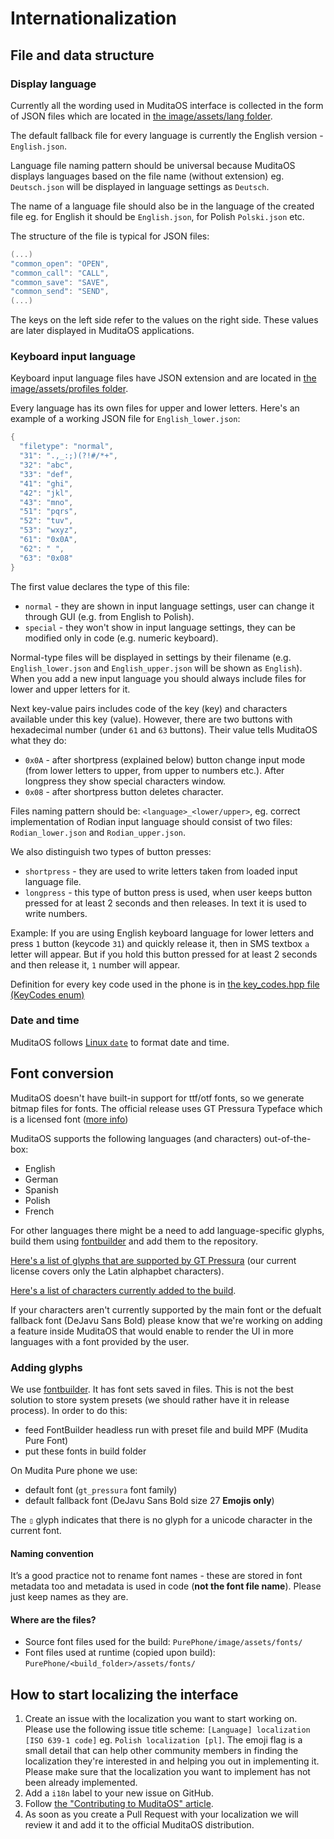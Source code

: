 # Internationalization

## File and data structure

### Display language
Currently all the wording used in MuditaOS interface is collected in the form of JSON files which are located in [the image/assets/lang folder](../image/assets/lang/).

The default fallback file for every language is currently the English version - `English.json`.

Language file naming pattern should be universal because MuditaOS displays languages based on the file name (without extension) eg. `Deutsch.json` will be displayed in language settings as `Deutsch`.

The name of a language file should also be in the language of the created file eg. for English it should be `English.json`, for Polish `Polski.json` etc.

The structure of the file is typical for JSON files:
```c++
(...)
"common_open": "OPEN",
"common_call": "CALL",
"common_save": "SAVE",
"common_send": "SEND",
(...)
```
The keys on the left side refer to the values on the right side. These values are later displayed in MuditaOS applications.

### Keyboard input language

Keyboard input language files have JSON extension and are located in [the image/assets/profiles folder](../image/assets/profiles/).

Every language has its own files for upper and lower letters. Here's an example of a working JSON file for `English_lower.json`:
```c++
{
  "filetype": "normal",
  "31": ".,_:;)(?!#/*+",
  "32": "abc",
  "33": "def",
  "41": "ghi",
  "42": "jkl",
  "43": "mno",
  "51": "pqrs",
  "52": "tuv",
  "53": "wxyz",
  "61": "0x0A",
  "62": " ",
  "63": "0x08"
}
```
The first value declares the type of this file:
- `normal` - they are shown in input language settings, user can change it through GUI (e.g. from English to Polish).
- `special` - they won't show in input language settings, they can be modified only in code (e.g. numeric keyboard).

Normal-type files will be displayed in settings by their filename (e.g. `English_lower.json` and `English_upper.json` will be shown as `English`). When you add a new input language you should always include files for lower and upper letters for it.

Next key-value pairs includes code of the key (key) and characters available under this key (value). However, there are two buttons with hexadecimal number (under `61` and `63` buttons). Their value tells MuditaOS what they do:
- `0x0A` - after shortpress (explained below) button change input mode (from lower letters to upper, from upper to numbers etc.). After longpress they show special characters window.
- `0x08` - after shortpress button deletes character.

Files naming pattern should be: `<language>_<lower/upper>`, eg. correct implementation of Rodian input language should consist of two files: `Rodian_lower.json` and `Rodian_upper.json`.

We also distinguish two types of button presses:
- `shortpress` - they are used to write letters taken from loaded input language file.
- `longpress` - this type of button press is used, when user keeps button pressed for at least 2 seconds and then releases. In text it is used to write numbers.

Example: If you are using English keyboard language for lower letters and press `1` button (keycode `31`) and quickly release it, then in SMS textbox `a` letter will appear. But if you hold this button pressed for at least 2 seconds and then release it, `1` number will appear.

Definition for every key code used in the phone is in [the key_codes.hpp file (KeyCodes enum)](../module-bsp/bsp/keyboard/key_codes.hpp)

### Date and time

MuditaOS follows [Linux `date`](https://man7.org/linux/man-pages/man1/date.1.html) to format date and time.

## Font conversion

MuditaOS doesn't have built-in support for ttf/otf fonts, so we generate bitmap files for fonts. The official release uses GT Pressura Typeface which is a licensed font ([more info](../LICENSE.md))

MuditaOS supports the following languages (and characters) out-of-the-box:

- English
- German 
- Spanish 
- Polish
- French

For other languages there might be a need to add language-specific glyphs, build them using [fontbuilder](https://github.com/mudita/fontbuilder) and add them to the repository.

[Here's a list of glyphs that are supported by GT Pressura](https://www.grillitype.com/api/storage/app/uploads/public/5b6/c52/16b/5b6c5216b40a8675629257.pdf) (our current license covers only the Latin alphapbet characters).

[Here's a list of characters currently added to the build](https://github.com/mudita/fontbuilder/blob/master/charset.txt).

If your characters aren't currently supported by the main font or the defualt fallback font (DeJavu Sans Bold) please know that we're working on adding a feature inside MuditaOS that would enable to render the UI in more languages with a font provided by the user.

### Adding glyphs

We use [fontbuilder](https://github.com/mudita/fontbuilder). It has font sets saved in files. This is not the best solution to store system presets (we should rather have it in release process). In order to do this:

- feed FontBuilder headless run with preset file and build MPF (Mudita Pure Font)
- put these fonts in build folder

On Mudita Pure phone we use:

- default font (`gt_pressura` font family)
- default fallback font (DeJavu Sans Bold size 27 **Emojis only**)

The `▯` glyph indicates that there is no glyph for a unicode character in the current font.

#### Naming convention

It’s a good practice not to rename font names - these are stored in font metadata too and metadata is used in code (**not the font file name**). Please just keep names as they are.

#### Where are the files?

- Source font files used for the build: `PurePhone/image/assets/fonts/`
- Font files used at runtime (copied upon build): `PurePhone/<build_folder>/assets/fonts/`

## How to start localizing the interface

1. Create an issue with the localization you want to start working on. Please use the following issue title scheme: `[Language] localization [ISO 639-1 code]` eg. `Polish localization [pl]`. The emoji flag is a small detail that can help other community members in finding the localization they're interested in and helping you out in implementing it. Please make sure that the localization you want to implement has not been already implemented.
2. Add a `i18n` label to your new issue on GitHub.
3. Follow [the "Contributing to MuditaOS" article](../CONTRIBUTING.md).
4. As soon as you create a Pull Request with your localization we will review it and add it to the official MuditaOS distribution.

